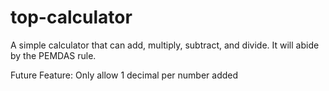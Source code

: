 # top-calculator

A simple calculator that can add, multiply, subtract, and divide. It will abide by the PEMDAS rule.

Future Feature: Only allow 1 decimal per number added

